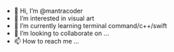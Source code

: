 - 👋 Hi, I’m @mantracoder
- 👀 I’m interested in visual art
- 🌱 I’m currently learning terminal command/c++/swift
- 💞️ I’m looking to collaborate on ...
- 📫 How to reach me ...

<!---
mantracoder/mantracoder is a ✨ special ✨ repository because its `README.md` (this file) appears on your GitHub profile.
You can click the Preview link to take a look at your changes.
--->
